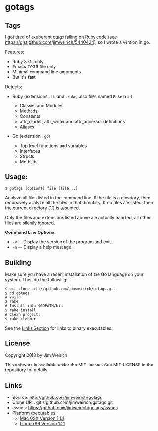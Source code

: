 # gotags

## Tags

I got tired of exuberant ctags failing on Ruby code (see
https://gist.github.com/jimweirich/5440424), so I wrote a version in
go.

Features:

* Ruby & Go only
* Emacs TAGS file only
* Minimal command line arguments
* But it's **fast**

Detects:

* Ruby (extensions <code>.rb</code> and <code>.rake</code>, also files named <code>Rakefile</code>)
  * Classes and Modules
  * Methods
  * Constants
  * attr_reader, attr_writer and attr_accessor definitions
  * Aliases

* Go (extension <code>.go</code>)
  * Top level functions and variables
  * Interfaces
  * Structs
  * Methods

## Usage:

```
$ gotags [options] file [file...]
```

Analyze all files listed in the command line. If the file is a
directory, then recursively analyze all the files in that directory.
If no files are listed, then the current directory ('.') is assumed.

Only the files and extensions listed above are actually handled, all
other files are silently ignored.

**Command Line Options:**

* <code>-v</code> -- Display the version of the program and exit.
* <code>-h</code> -- Display a help message.

## Building

Make sure you have a recent installation of the Go language on your
system.  Then do the following:

```
$ git clone git://github.com/jimweirich/gotags.git
$ cd gotags
# Build
$ rake
# Install into $GOPATH/bin
$ rake install
# Clean project:
$ rake clobber
```


See the [Links Section](#links) for links to binary executables.

## License

Copyright 2013 by Jim Weirich

This software is available under the MIT license.  See MIT-LICENSE in
the repository for details.

## Links

* Source: http://github.com/jimweirich/gotags
* Clone URL: git://github.com/jimweirich/gotags.git
* Issues: https://github.com/jimweirich/gotags/issues
* Platform executables:
  * [Mac OSX Version 1.1.3](http://onestepback.org/download/gotags-1.1.3-darwin-x86_64.tgz "TGZ File")
  * [Linux-x86 Version 1.1.1](http://onestepback.org/download/gotags-1.1.1-linux-x86_64.tgz "TGZ File")
